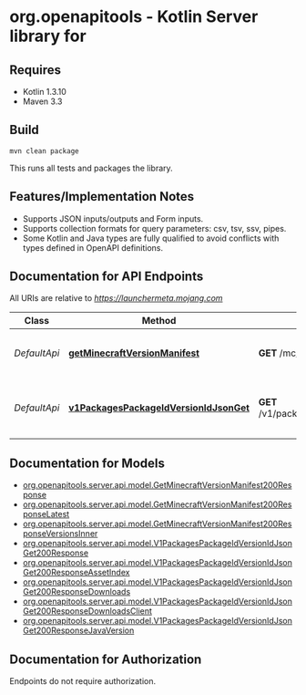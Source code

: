 # org.openapitools - Kotlin Server library for 

## Requires

* Kotlin 1.3.10
* Maven 3.3

## Build

```
mvn clean package
```

This runs all tests and packages the library.

## Features/Implementation Notes

* Supports JSON inputs/outputs and Form inputs.
* Supports collection formats for query parameters: csv, tsv, ssv, pipes.
* Some Kotlin and Java types are fully qualified to avoid conflicts with types defined in OpenAPI definitions.

<a id="documentation-for-api-endpoints"></a>
## Documentation for API Endpoints

All URIs are relative to *https://launchermeta.mojang.com*

Class | Method | HTTP request | Description
------------ | ------------- | ------------- | -------------
*DefaultApi* | [**getMinecraftVersionManifest**](docs/DefaultApi.md#getminecraftversionmanifest) | **GET** /mc/game/version_manifest.json | Get Minecraft version manifest
*DefaultApi* | [**v1PackagesPackageIdVersionIdJsonGet**](docs/DefaultApi.md#v1packagespackageidversionidjsonget) | **GET** /v1/packages/{packageId}/{versionId}.json | Get Minecraft version package details


<a id="documentation-for-models"></a>
## Documentation for Models

 - [org.openapitools.server.api.model.GetMinecraftVersionManifest200Response](docs/GetMinecraftVersionManifest200Response.md)
 - [org.openapitools.server.api.model.GetMinecraftVersionManifest200ResponseLatest](docs/GetMinecraftVersionManifest200ResponseLatest.md)
 - [org.openapitools.server.api.model.GetMinecraftVersionManifest200ResponseVersionsInner](docs/GetMinecraftVersionManifest200ResponseVersionsInner.md)
 - [org.openapitools.server.api.model.V1PackagesPackageIdVersionIdJsonGet200Response](docs/V1PackagesPackageIdVersionIdJsonGet200Response.md)
 - [org.openapitools.server.api.model.V1PackagesPackageIdVersionIdJsonGet200ResponseAssetIndex](docs/V1PackagesPackageIdVersionIdJsonGet200ResponseAssetIndex.md)
 - [org.openapitools.server.api.model.V1PackagesPackageIdVersionIdJsonGet200ResponseDownloads](docs/V1PackagesPackageIdVersionIdJsonGet200ResponseDownloads.md)
 - [org.openapitools.server.api.model.V1PackagesPackageIdVersionIdJsonGet200ResponseDownloadsClient](docs/V1PackagesPackageIdVersionIdJsonGet200ResponseDownloadsClient.md)
 - [org.openapitools.server.api.model.V1PackagesPackageIdVersionIdJsonGet200ResponseJavaVersion](docs/V1PackagesPackageIdVersionIdJsonGet200ResponseJavaVersion.md)


<a id="documentation-for-authorization"></a>
## Documentation for Authorization

Endpoints do not require authorization.

